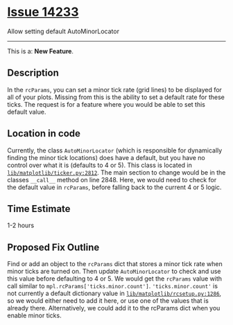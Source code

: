 # [Issue 14233](https://github.com/matplotlib/matplotlib/issues/14233)

Allow setting default AutoMinorLocator

----------------------------------------------------

This is a: **New Feature**.

## Description

In the `rcParams`, you can set a minor tick rate (grid lines) to be displayed for all of your plots. Missing from this is the ability to set a default rate for these ticks. The request is for a feature where you would be able to set this default value. 

## Location in code

Currently, the class `AutoMinorLocator` (which is responsible for dynamically finding the minor tick locations) does have a default, but you have no control over what it is (defaults to 4 or 5). This class is located in [`lib/matplotlib/ticker.py:2812`](https://github.com/CSCD01-team04/matplotlib/blob/3205ff797038fb4662b843faceeaaec1f63acef9/lib/matplotlib/ticker.py#L2812). The main section to change would be in the classes `__call__` method on line 2848. Here, we would need to check for the default value in `rcParams`, before falling back to the current 4 or 5 logic. 

## Time Estimate
1-2 hours

## Proposed Fix Outline
Find or add an object to the `rcParams` dict that stores a minor tick rate when minor ticks are turned on. Then update `AutoMinorLocator` to check and use this value before defaulting to 4 or 5. We would get the `rcParams` value with call similar to `mpl.rcParams['ticks.minor.count']`. `'ticks.minor.count'` is not currently a default dictionary value in [`lib/matplotlib/rcsetup.py:1286`](https://github.com/CSCD01-team04/matplotlib/blob/3205ff797038fb4662b843faceeaaec1f63acef9/lib/matplotlib/rcsetup.py#L1286), so we would either need to add it here, or use one of the values that is already there. Alternatively, we could add it to the rcParams dict when you enable minor ticks.